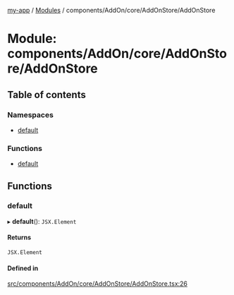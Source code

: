 [my-app](../README.md) / [Modules](../modules.md) / components/AddOn/core/AddOnStore/AddOnStore

# Module: components/AddOn/core/AddOnStore/AddOnStore

## Table of contents

### Namespaces

- [default](components_AddOn_core_AddOnStore_AddOnStore.default.md)

### Functions

- [default](components_AddOn_core_AddOnStore_AddOnStore.md#default)

## Functions

### default

▸ **default**(): `JSX.Element`

#### Returns

`JSX.Element`

#### Defined in

[src/components/AddOn/core/AddOnStore/AddOnStore.tsx:26](https://github.com/Nitya-Pasrija/talawa-admin/blob/a743224/src/components/AddOn/core/AddOnStore/AddOnStore.tsx#L26)
